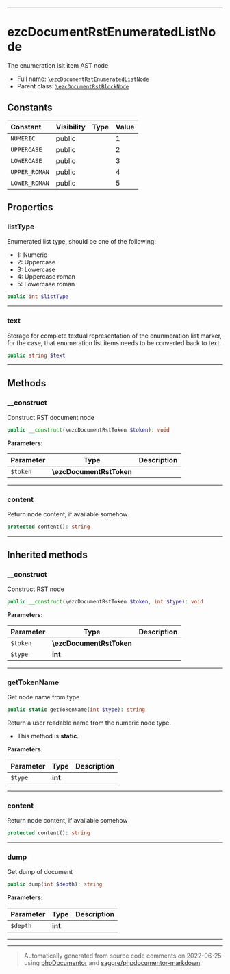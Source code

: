 ***

# ezcDocumentRstEnumeratedListNode

The enumeration lsit item AST node



* Full name: `\ezcDocumentRstEnumeratedListNode`
* Parent class: [`\ezcDocumentRstBlockNode`](./ezcDocumentRstBlockNode.md)


## Constants

| Constant | Visibility | Type | Value |
|:---------|:-----------|:-----|:------|
|`NUMERIC`|public| |1|
|`UPPERCASE`|public| |2|
|`LOWERCASE`|public| |3|
|`UPPER_ROMAN`|public| |4|
|`LOWER_ROMAN`|public| |5|

## Properties


### listType

Enumerated list type, should be one of the following:
 - 1: Numeric
 - 2: Uppercase
 - 3: Lowercase
 - 4: Uppercase roman
 - 5: Lowercase roman

```php
public int $listType
```






***

### text

Storage for complete textual representation of the enunmeration list
marker, for the case, that enumeration list items needs to be converted
back to text.

```php
public string $text
```






***

## Methods


### __construct

Construct RST document node

```php
public __construct(\ezcDocumentRstToken $token): void
```








**Parameters:**

| Parameter | Type | Description |
|-----------|------|-------------|
| `$token` | **\ezcDocumentRstToken** |  |




***

### content

Return node content, if available somehow

```php
protected content(): string
```











***


## Inherited methods


### __construct

Construct RST node

```php
public __construct(\ezcDocumentRstToken $token, int $type): void
```








**Parameters:**

| Parameter | Type | Description |
|-----------|------|-------------|
| `$token` | **\ezcDocumentRstToken** |  |
| `$type` | **int** |  |




***

### getTokenName

Get node name from type

```php
public static getTokenName(int $type): string
```

Return a user readable name from the numeric node type.

* This method is **static**.




**Parameters:**

| Parameter | Type | Description |
|-----------|------|-------------|
| `$type` | **int** |  |




***

### content

Return node content, if available somehow

```php
protected content(): string
```











***

### dump

Get dump of document

```php
public dump(int $depth): string
```








**Parameters:**

| Parameter | Type | Description |
|-----------|------|-------------|
| `$depth` | **int** |  |




***


***
> Automatically generated from source code comments on 2022-06-25 using [phpDocumentor](http://www.phpdoc.org/) and [saggre/phpdocumentor-markdown](https://github.com/Saggre/phpDocumentor-markdown)
